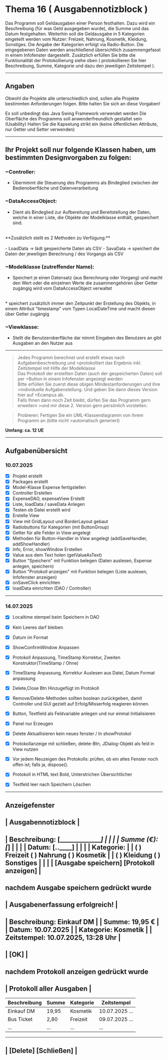 # Thema 16 ( Ausgabennotizblock  )
Das Programm soll Geldausgaben einer Person festhalten. Dazu wird ein Beschreibung (für was Geld ausgegeben wurde), die Summe und das Datum festgehalten.
Weiterhin soll die Geldausgabe in 5 Kategorien eingeteilt werden vom Nutzer: Freizeit, Nahrung, Kosmetik, Kleidung, Sonstiges.
Die Angabe der Kategorien erfolgt via Radio-Button. Die eingegebenen Daten werden anschließend übersichtlich zusammengefasst in einem Infofenster dargestellt.
Zusätzlich erfüllen Sie bitte die Funktionalität der Protokollierung siehe oben ( protokollieren Sie hier Beschreibung, Summe, Kategorie und dazu den jeweiligen Zeitstempel ).

<hr>

## Angaben
Obwohl die Projekte alle unterschiedlich sind, sollen alle Projekte bestimmten Anforderungen folgen. Bitte halten Sie sich an diese Vorgaben!

Es soll unbedingt das Java Swing Framework verwendet werden
Die Oberfläche des Programms soll anwenderfreundlich gestaltet sein (Usability)
Halten Sie die Kapselung strikt ein (keine öffentlichen Attribute, nur Getter und Setter verwenden)

<hr>

## Ihr Projekt soll nur folgende Klassen haben, um bestimmten Designvorgaben zu folgen:

### **~Controller:** <br>
- Übernimmt die Steuerung des Programms als Bindeglied zwischen der Bedienoberfläche und Datenverarbeitung



### **~DataAccessObject:** <br>
- Dient als Bindeglied zur Aufbereitung und Bereitstellung der Daten, welche in einer Liste, die Objekte der Modelklasse enthält, gespeichert sind.<br>
<br>
**Zusätzlich stellt es 2 Methoden zu Verfügung:** <br>
<br>
- LoadData -> lädt gespeicherte Daten als CSV
- SavaData -> speichert die Daten der jeweiligen Berechnung / des Vorgangs als CSV


### **~Modelklasse (zutreffender Name):** <br>
- Speichert je einen Datensatz (aus Berechnung oder Vorgang) und macht den Wert oder die einzelnen Werte die zusammengehören über Getter zugängig wird vom DataAccessObject verwaltet
<br>
* speichert zusätzlich immer den Zeitpunkt der Erstellung des Objekts, in einem Attribut "timestamp" vom Typen LocalDateTime und macht diesen über Getter zugängig


### **~Viewklasse:** <br>
- Stellt die Benutzeroberfläche dar nimmt Eingaben des Benutzers an gibt Ausgaben an den Nutzer aus

<hr>

>Jedes Programm berechnet und erstellt etwas nach Aufgabenbeschreibung und >protokolliert das Ergebnis inkl. Zeitstempel mit Hilfe der Modelklasse<br>
>Das Protokoll der erstellten Daten (auch der gespeicherten Daten) soll per >Button in einem Infofenster angezeigt werden<br>
>Bitte erfüllen Sie zuerst diese obigen Mindestanforderungen und ihre >individuelle Aufgabenstellung. Und geben Sie dann dieses Version  hier auf >Ecampus ab.<br>
>Falls Ihnen dann noch Zeit bleibt, dürfen Sie das Programm gern erweitern >und mir diese 2. Version gern persönlich vorstellen.

>Probieren:
>Fertigen Sie ein UML-Klassendiagramm von ihrem Programm an (bitte nicht >automatisch generiert)

**Umfang: ca. 12 UE**

<hr>

## Aufgabenübersicht
### **10.07.2025**
- [x] Projekt erstellt
- [x] Packages erstellt
- [x] Model-Klasse Expense fertigstellen
- [x] Controller Erstellen
- [x] ExpenseDAO, expenseView Erstellt
- [x] Liste, loadData / saveData Anlegen
- [X] Testen ob Datei erstellt wird
- [x] Erstelle View
- [x] View mit GridLayout und BorderLayout gebaut
- [x] Radiobuttons für Kategorien (mit ButtonGroup)
- [x] Getter für alle Felder in View angelegt
- [x] Methoden für Button-Handler in View angelegt (addSaveHandler, addShowHandler)
- [X] Info, Error, showWindow Erstellen
- [X] Value aus dem Text holen (getValueAsText)
- [X] Button "Speichern" mit Funktion belegen (Daten auslesen, Expense anlegen, speichern)
- [X] Button "Protokoll anzeigen" mit Funktion belegen (Liste auslesen, Infofenster anzeigen)
- [X] onSaveClick einrichten
- [X] loadData einrichten (DAO / Controller)

<hr>

### **14.07.2025**
- [X] Localtime stempel beim Speichern in DAO
- [X] Kein Leeres darf bleiben
- [X] Datum im Format
- [X] ShowConfirmWindow Anpassen
- [X] Protokoll Anpassung, TimeStamp Korrektur, Zweiten Konstruktor(TimeStamp / Ohne)
- [X] TimeStamp Anpassung, Korrektur Auslesen aus Datei, Datum Format anpassung
- [X] Delete,Close Btn Hinzugefügt im Protokoll
- [X] Remove/Delete-Methoden sollten boolean zurückgeben, damit Controller und GUI gezielt auf Erfolg/Misserfolg reagieren können.
- [X] Button, Textfield als Feldvariable anlegen und nur einmal Initialisieren
- [X] Panel nur Erzeugen
- [X] Delete Aktuallisieren kein neues fenster / In showProtokol
- [X] Protokollanzeige mit schließen, delete-Btn, JDialog-Objekt als feld in View nutzen
- [X] Vor jedem Neuzeigen des Protokolls: prüfen, ob ein altes Fenster noch offen ist; falls ja, dispose().
- [X] Protokoll in HTML text Bold, Unterstrichen Übersichtlicher 
- [X] Textfeld leer nach Speichern Löschen


<hr>

Anzeigefenster
-------------------------------------------------------------
|               Ausgabennotizblock                          |
-------------------------------------------------------------
| Beschreibung:  [__________________________]               |
|                                                          |
| Summe (€):     [_________]                               |
|                                                          |
| Datum:         [__.__.____]             |
|                                                          |
| Kategorie:                                               |
|    ( ) Freizeit   ( ) Nahrung   ( ) Kosmetik             |
|    ( ) Kleidung   ( ) Sonstiges                          |
|                                                          |
| [Ausgabe speichern]    [Protokoll anzeigen]              |
-------------------------------------------------------------

nachdem Ausgabe speichern gedrückt wurde
----------------------------------------
|       Ausgabenerfassung erfolgreich!  |
----------------------------------------
| Beschreibung: Einkauf DM             |
| Summe:        19,95 €                |
| Datum:        10.07.2025             |
| Kategorie:    Kosmetik               |
| Zeitstempel:  10.07.2025, 13:28 Uhr  |
----------------------------------------
|                [OK]                  |
----------------------------------------

nachdem Protokoll anzeigen gedrückt wurde
-----------------------------------------------------
|           Protokoll aller Ausgaben                |
-----------------------------------------------------
| Beschreibung | Summe | Kategorie | Zeitstempel     |
|--------------|-------|-----------|-----------------|
| Einkauf DM   | 19,95 | Kosmetik  | 10.07.2025 ...  |
| Bus Ticket   | 2,80  | Freizeit  | 09.07.2025 ...  |
| ...          | ...   | ...       | ...             |
-----------------------------------------------------
|       [Delete]               [Schließen]            |
-----------------------------------------------------
